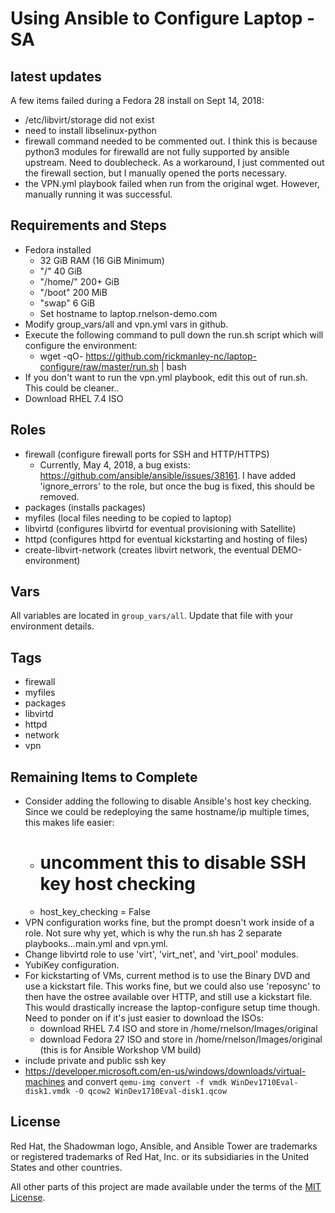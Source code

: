 # Using Ansible to Configure Laptop - SA

## latest updates ##
A few items failed during a Fedora 28 install on Sept 14, 2018:
- /etc/libvirt/storage did not exist
- need to install libselinux-python
- firewall command needed to be commented out. I think this is because python3 modules for firewalld are not fully supported by ansible upstream. Need to doublecheck. As a workaround, I just commented out the firewall section, but I manually opened the ports necessary.
- the VPN.yml playbook failed when run from the original wget. However, manually running it was successful.

## Requirements and Steps
- Fedora installed
  - 32 GiB RAM (16 GiB Minimum)
  - "/" 40 GiB
  - "/home/" 200+ GiB
  - "/boot" 200 MiB
  - "swap" 6 GiB
  - Set hostname to laptop.rnelson-demo.com
- Modify group_vars/all and vpn.yml vars in github.
- Execute the following command to pull down the run.sh script which will configure the environment:
  - wget -qO- https://github.com/rickmanley-nc/laptop-configure/raw/master/run.sh | bash
- If you don't want to run the vpn.yml playbook, edit this out of run.sh. This could be cleaner..
- Download RHEL 7.4 ISO

## Roles

- firewall (configure firewall ports for SSH and HTTP/HTTPS)
  - Currently, May 4, 2018, a bug exists: https://github.com/ansible/ansible/issues/38161. I have added 'ignore_errors' to the role, but once the bug is fixed, this should be removed.
- packages (installs packages)
- myfiles (local files needing to be copied to laptop)
- libvirtd (configures libvirtd for eventual provisioning with Satellite)
- httpd (configures httpd for eventual kickstarting and hosting of files)
- create-libvirt-network (creates libvirt network, the eventual DEMO-environment)

## Vars

All variables are located in `group_vars/all`. Update that file with your environment details.

## Tags

- firewall
- myfiles
- packages
- libvirtd
- httpd
- network
- vpn

## Remaining Items to Complete

- Consider adding the following to disable Ansible's host key checking. Since we could be redeploying the same hostname/ip multiple times, this makes life easier:
  - # uncomment this to disable SSH key host checking
  - host_key_checking = False
- VPN configuration works fine, but the prompt doesn't work inside of a role. Not sure why yet, which is why the run.sh has 2 separate playbooks...main.yml and vpn.yml.
- Change libvirtd role to use 'virt', 'virt_net', and 'virt_pool' modules.
- YubiKey configuration.
- For kickstarting of VMs, current method is to use the Binary DVD and use a kickstart file. This works fine, but we could also use 'reposync' to then have the ostree available over HTTP, and still use a kickstart file. This would drastically increase the laptop-configure setup time though. Need to ponder on if it's just easier to download the ISOs:
  - download RHEL 7.4 ISO and store in /home/rnelson/Images/original
  - download Fedora 27 ISO and store in /home/rnelson/Images/original (this is for Ansible Workshop VM build)
- include private and public ssh key
- https://developer.microsoft.com/en-us/windows/downloads/virtual-machines   and convert `qemu-img convert -f vmdk WinDev1710Eval-disk1.vmdk -O qcow2 WinDev1710Eval-disk1.qcow`

## License

Red Hat, the Shadowman logo, Ansible, and Ansible Tower are trademarks or registered trademarks of Red Hat, Inc. or its subsidiaries in the United States and other countries.

All other parts of this project are made available under the terms of the [MIT License](LICENSE).
